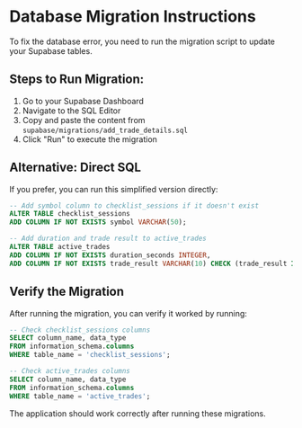 # Database Migration Instructions

To fix the database error, you need to run the migration script to update your Supabase tables.

## Steps to Run Migration:

1. Go to your Supabase Dashboard
2. Navigate to the SQL Editor
3. Copy and paste the content from `supabase/migrations/add_trade_details.sql`
4. Click "Run" to execute the migration

## Alternative: Direct SQL

If you prefer, you can run this simplified version directly:

```sql
-- Add symbol column to checklist_sessions if it doesn't exist
ALTER TABLE checklist_sessions 
ADD COLUMN IF NOT EXISTS symbol VARCHAR(50);

-- Add duration and trade result to active_trades
ALTER TABLE active_trades
ADD COLUMN IF NOT EXISTS duration_seconds INTEGER,
ADD COLUMN IF NOT EXISTS trade_result VARCHAR(10) CHECK (trade_result IN ('profit', 'loss', NULL));
```

## Verify the Migration

After running the migration, you can verify it worked by running:

```sql
-- Check checklist_sessions columns
SELECT column_name, data_type 
FROM information_schema.columns 
WHERE table_name = 'checklist_sessions';

-- Check active_trades columns
SELECT column_name, data_type 
FROM information_schema.columns 
WHERE table_name = 'active_trades';
```

The application should work correctly after running these migrations.